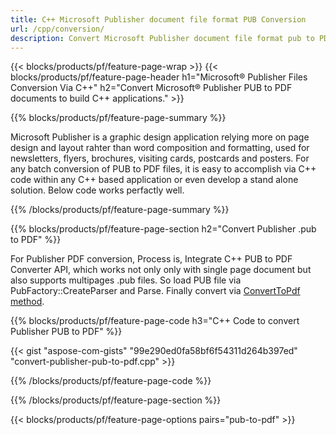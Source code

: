 ```yaml
---
title: C++ Microsoft Publisher document file format PUB Conversion
url: /cpp/conversion/
description: Convert Microsoft Publisher document file format pub to PDF Programmatically via C++ library.
---
```


{{< blocks/products/pf/feature-page-wrap >}}
{{< blocks/products/pf/feature-page-header h1="Microsoft® Publisher Files Conversion Via C++" h2="Convert Microsoft® Publisher PUB to PDF documents to build C++ applications." >}}

{{% blocks/products/pf/feature-page-summary %}}

Microsoft Publisher is a graphic design application relying more on page design and layout rahter than word composition and formatting, used for newsletters, flyers, brochures, visiting cards, postcards and posters. For any batch conversion of PUB to PDF files, it is easy to accomplish via C++ code within any C++ based application or even develop a stand alone solution. Below code works perfactly well.

{{% /blocks/products/pf/feature-page-summary  %}}

{{% blocks/products/pf/feature-page-section  h2="Convert Publisher .pub to PDF" %}}

For Publisher PDF conversion, Process is, Integrate C++ PUB to PDF Converter API, which works not only only with single page document but also supports multipages .pub files. So load PUB file via PubFactory::CreateParser and Parse. Finally convert via [ConvertToPdf method](https://apireference.aspose.com/pub/cpp/class/aspose.pub.i_pdf_converter).


{{% blocks/products/pf/feature-page-code h3="C++ Code to convert Publisher PUB to PDF" %}}

{{< gist "aspose-com-gists" "99e290ed0fa58bf6f54311d264b397ed" "convert-publisher-pub-to-pdf.cpp" >}}

{{% /blocks/products/pf/feature-page-code  %}}

{{% /blocks/products/pf/feature-page-section %}}

{{< blocks/products/pf/feature-page-options pairs="pub-to-pdf" >}}